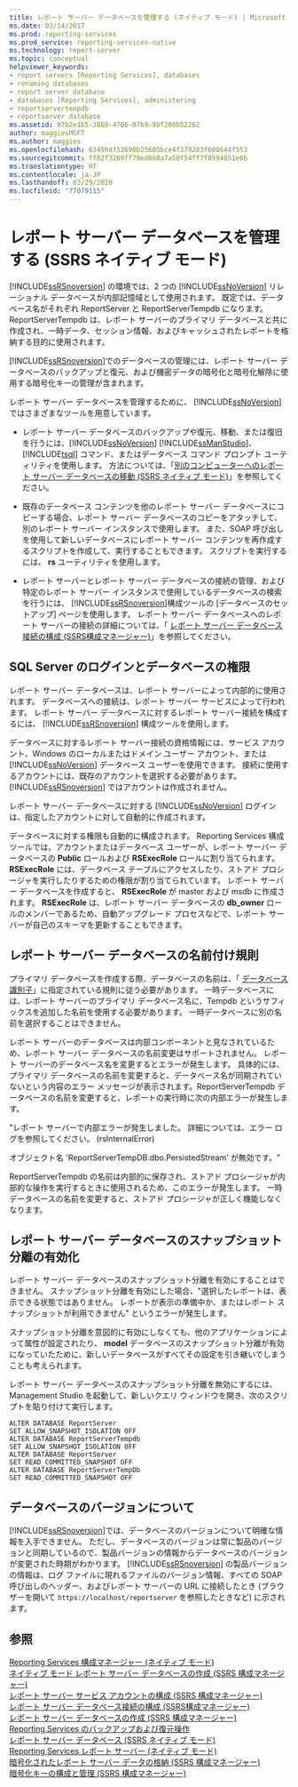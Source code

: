 ```yaml
---
title: レポート サーバー データベースを管理する (ネイティブ モード) | Microsoft Docs
ms.date: 03/14/2017
ms.prod: reporting-services
ms.prod_service: reporting-services-native
ms.technology: report-server
ms.topic: conceptual
helpviewer_keywords:
- report servers [Reporting Services], databases
- renaming databases
- report server database
- databases [Reporting Services], administering
- reportservertempdb
- reportserver database
ms.assetid: 97b2e1b5-3869-4766-97b9-9bf206b52262
author: maggiesMSFT
ms.author: maggies
ms.openlocfilehash: 63456df52690b25605bce4f279283f608644f553
ms.sourcegitcommit: ff82f3260ff79ed860a7a58f54ff7f0594851e6b
ms.translationtype: HT
ms.contentlocale: ja-JP
ms.lasthandoff: 03/29/2020
ms.locfileid: "77079115"
---
```

# <a name="administer-a-report-server-database-ssrs-native-mode"></a>レポート サーバー データベースを管理する (SSRS ネイティブ モード)
  [!INCLUDE[ssRSnoversion](../../includes/ssrsnoversion-md.md)] の環境では、2 つの [!INCLUDE[ssNoVersion](../../includes/ssnoversion-md.md)] リレーショナル データベースが内部記憶域として使用されます。 既定では、データベース名がそれぞれ ReportServer と ReportServerTempdb になります。 ReportServerTempdb は、レポート サーバーのプライマリ データベースと共に作成され、一時データ、セッション情報、およびキャッシュされたレポートを格納する目的に使用されます。  
  
 [!INCLUDE[ssRSnoversion](../../includes/ssrsnoversion-md.md)]でのデータベースの管理には、レポート サーバー データベースのバックアップと復元、および機密データの暗号化と暗号化解除に使用する暗号化キーの管理が含まれます。  
  
 レポート サーバー データベースを管理するために、 [!INCLUDE[ssNoVersion](../../includes/ssnoversion-md.md)] ではさまざまなツールを用意しています。  
  
-   レポート サーバー データベースのバックアップや復元、移動、または復旧を行うには、[!INCLUDE[ssNoVersion](../../includes/ssnoversion-md.md)] [!INCLUDE[ssManStudio](../../includes/ssmanstudio-md.md)]、[!INCLUDE[tsql](../../includes/tsql-md.md)] コマンド、またはデータベース コマンド プロンプト ユーティリティを使用します。 方法については、「[別のコンピューターへのレポート サーバー データベースの移動 &#40;SSRS ネイティブ モード&#41;](../../reporting-services/report-server/moving-the-report-server-databases-to-another-computer-ssrs-native-mode.md)」を参照してください。  
  
-   既存のデータベース コンテンツを他のレポート サーバー データベースにコピーする場合、レポート サーバー データベースのコピーをアタッチして、別のレポート サーバー インスタンスで使用します。 また、SOAP 呼び出しを使用して新しいデータベースにレポート サーバー コンテンツを再作成するスクリプトを作成して、実行することもできます。 スクリプトを実行するには、 **rs** ユーティリティを使用します。  
  
-   レポート サーバーとレポート サーバー データベースの接続の管理、および特定のレポート サーバー インスタンスで使用しているデータベースの検索を行うには、 [!INCLUDE[ssRSnoversion](../../includes/ssrsnoversion-md.md)]構成ツールの [データベースのセットアップ] ページを使用します。 レポート サーバー データベースへのレポート サーバーの接続の詳細については、「 [レポート サーバー データベース接続の構成 &#40;SSRS構成マネージャー&#41;](../../reporting-services/install-windows/configure-a-report-server-database-connection-ssrs-configuration-manager.md)」を参照してください。  
  
## <a name="sql-server-login-and-database-permissions"></a>SQL Server のログインとデータベースの権限  
 レポート サーバー データベースは、レポート サーバーによって内部的に使用されます。 データベースへの接続は、レポート サーバー サービスによって行われます。 レポート サーバー データベースに対するレポート サーバー接続を構成するには、 [!INCLUDE[ssRSnoversion](../../includes/ssrsnoversion-md.md)] 構成ツールを使用します。  
  
 データベースに対するレポート サーバー接続の資格情報には、サービス アカウント、Windows のローカルまたはドメイン ユーザー アカウント、または [!INCLUDE[ssNoVersion](../../includes/ssnoversion-md.md)] データベース ユーザーを使用できます。 接続に使用するアカウントには、既存のアカウントを選択する必要があります。 [!INCLUDE[ssRSnoversion](../../includes/ssrsnoversion-md.md)] ではアカウントは作成されません。  
  
 レポート サーバー データベースに対する [!INCLUDE[ssNoVersion](../../includes/ssnoversion-md.md)] ログインは、指定したアカウントに対して自動的に作成されます。  
  
 データベースに対する権限も自動的に構成されます。 Reporting Services 構成ツールでは、アカウントまたはデータベース ユーザーが、レポート サーバー データベースの **Public** ロールおよび **RSExecRole** ロールに割り当てられます。 **RSExecRole** には、データベース テーブルにアクセスしたり、ストアド プロシージャを実行したりするための権限が割り当てられています。 レポート サーバー データベースを作成すると、 **RSExecRole** が master および msdb に作成されます。 **RSExecRole** は、レポート サーバー データベースの **db_owner** ロールのメンバーであるため、自動アップグレード プロセスなどで、レポート サーバーが自己のスキーマを更新することもできます。  
  
## <a name="naming-conventions-for-the-report-server-databases"></a>レポート サーバー データベースの名前付け規則  
 プライマリ データベースを作成する際、データベースの名前は、「 [データベース識別子](../../relational-databases/databases/database-identifiers.md)」に指定されている規則に従う必要があります。 一時データベースには、レポート サーバーのプライマリ データベース名に、Tempdb というサフィックスを追加した名前を使用する必要があります。 一時データベースに別の名前を選択することはできません。  
  
 レポート サーバーのデータベースは内部コンポーネントと見なされているため、レポート サーバー データベースの名前変更はサポートされません。 レポート サーバーのデータベース名を変更するとエラーが発生します。 具体的には、プライマリ データベースの名前を変更すると、データベース名が同期されていないという内容のエラー メッセージが表示されます。ReportServerTempdb データベースの名前を変更すると、レポートの実行時に次の内部エラーが発生します。  
  
 "レポート サーバーで内部エラーが発生しました。 詳細については、エラー ログを参照してください。 (rsInternalError)  
  
 オブジェクト名 'ReportServerTempDB.dbo.PersistedStream' が無効です。"  
  
 ReportServerTempdb の名前は内部的に保存され、ストアド プロシージャが内部的な操作を実行するときに使用されるため、このエラーが発生します。 一時データベースの名前を変更すると、ストアド プロシージャが正しく機能しなくなります。  
  
## <a name="enabling-snapshot-isolation-on-the-report-server-database"></a>レポート サーバー データベースのスナップショット分離の有効化  
 レポート サーバー データベースのスナップショット分離を有効にすることはできません。 スナップショット分離を有効にした場合、"選択したレポートは、表示できる状態ではありません。 レポートが表示の準備中か、またはレポート スナップショットが利用できません" というエラーが発生します。  
  
 スナップショット分離を意図的に有効にしなくても、他のアプリケーションによって属性が設定されたり、 **model** データベースのスナップショット分離が有効になっていたために、新しいデータベースがすべてその設定を引き継いでしまうことも考えられます。  
  
 レポート サーバー データベースのスナップショット分離を無効にするには、Management Studio を起動して、新しいクエリ ウィンドウを開き、次のスクリプトを貼り付けて実行します。  
  
```  
ALTER DATABASE ReportServer  
SET ALLOW_SNAPSHOT_ISOLATION OFF  
ALTER DATABASE ReportServerTempdb  
SET ALLOW_SNAPSHOT_ISOLATION OFF  
ALTER DATABASE ReportServer  
SET READ_COMMITTED_SNAPSHOT OFF  
ALTER DATABASE ReportServerTempDb  
SET READ_COMMITTED_SNAPSHOT OFF  
```  
  
## <a name="about-database-versions"></a>データベースのバージョンについて  
 [!INCLUDE[ssRSnoversion](../../includes/ssrsnoversion-md.md)]では、データベースのバージョンについて明確な情報を入手できません。 ただし、データベースのバージョンは常に製品のバージョンと同期しているので、製品バージョンの情報からデータベースのバージョンが変更された時期がわかります。 [!INCLUDE[ssRSnoversion](../../includes/ssrsnoversion-md.md)] の製品バージョンの情報は、ログ ファイルに現れるファイルのバージョン情報、すべての SOAP 呼び出しのヘッダー、およびレポート サーバーの URL に接続したとき (ブラウザーを開いて `https://localhost/reportserver` を参照したときなど) に示されます。  
  
## <a name="see-also"></a>参照  
 [Reporting Services 構成マネージャー &#40;ネイティブ モード&#41;](../../reporting-services/install-windows/reporting-services-configuration-manager-native-mode.md)   
 [ネイティブ モード レポート サーバー データベースの作成 &#40;SSRS 構成マネージャー&#41;](../../reporting-services/install-windows/ssrs-report-server-create-a-native-mode-report-server-database.md)   
 [レポート サーバー サービス アカウントの構成 &#40;SSRS 構成マネージャー&#41;](../../reporting-services/install-windows/configure-the-report-server-service-account-ssrs-configuration-manager.md)   
 [レポート サーバー データベース接続の構成 &#40;SSRS構成マネージャー&#41;](../../reporting-services/install-windows/configure-a-report-server-database-connection-ssrs-configuration-manager.md)   
 [レポート サーバー データベースの作成 &#40;SSRS 構成マネージャー&#41;](../../reporting-services/install-windows/ssrs-report-server-create-a-report-server-database.md)   
 [Reporting Services のバックアップおよび復元操作](../../reporting-services/install-windows/backup-and-restore-operations-for-reporting-services.md)   
 [レポート サーバー データベース &#40;SSRS ネイティブ モード&#41;](../../reporting-services/report-server/report-server-database-ssrs-native-mode.md)   
 [Reporting Services レポート サーバー (ネイティブ モード)](../../reporting-services/report-server/reporting-services-report-server-native-mode.md)   
 [暗号化されたレポート サーバー データの格納 &#40;SSRS 構成マネージャー&#41;](../../reporting-services/install-windows/ssrs-encryption-keys-store-encrypted-report-server-data.md)   
 [暗号化キーの構成と管理 &#40;SSRS 構成マネージャー&#41;](../../reporting-services/install-windows/ssrs-encryption-keys-manage-encryption-keys.md)  
  
  
